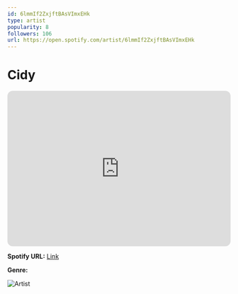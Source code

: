 ```yaml
---
id: 6lmmIf2ZxjftBAsVImxEHk
type: artist
popularity: 8
followers: 106
url: https://open.spotify.com/artist/6lmmIf2ZxjftBAsVImxEHk
---
```

# Cidy

<iframe style="border-radius:12px" src="https://open.spotify.com/embed/artist/6lmmIf2ZxjftBAsVImxEHk" width="100%" height="352" frameBorder="0" allowfullscreen="" allow="autoplay; clipboard-write; encrypted-media; fullscreen; picture-in-picture" loading="lazy"></iframe>

**Spotify URL:** [Link](https://open.spotify.com/artist/6lmmIf2ZxjftBAsVImxEHk)

**Genre:** 

![Artist](https://i.scdn.co/image/ab6761610000e5ebf6046e6b5418cace1a8dcb01)
